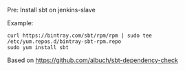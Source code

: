 Pre: Install sbt on jenkins-slave

Example:
```
curl https://bintray.com/sbt/rpm/rpm | sudo tee /etc/yum.repos.d/bintray-sbt-rpm.repo
sudo yum install sbt
```
Based on https://github.com/albuch/sbt-dependency-check
